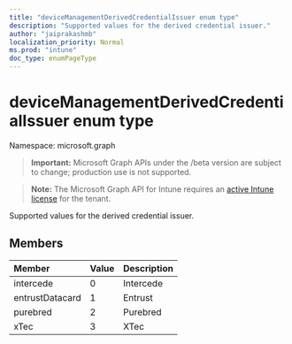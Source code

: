 ```yaml
---
title: "deviceManagementDerivedCredentialIssuer enum type"
description: "Supported values for the derived credential issuer."
author: "jaiprakashmb"
localization_priority: Normal
ms.prod: "intune"
doc_type: enumPageType
---
```


# deviceManagementDerivedCredentialIssuer enum type

Namespace: microsoft.graph

> **Important:** Microsoft Graph APIs under the /beta version are subject to change; production use is not supported.

> **Note:** The Microsoft Graph API for Intune requires an [active Intune license](https://go.microsoft.com/fwlink/?linkid=839381) for the tenant.

Supported values for the derived credential issuer.

## Members
|Member|Value|Description|
|:---|:---|:---|
|intercede|0|Intercede|
|entrustDatacard|1|Entrust|
|purebred|2|Purebred|
|xTec|3|XTec|






